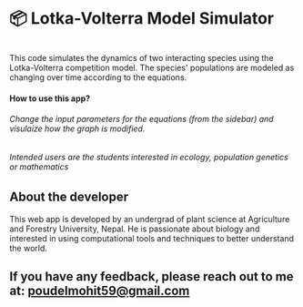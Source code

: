# 📦 Lotka-Volterra Model Simulator
```
```
This code simulates the dynamics of two interacting species using the Lotka-Volterra competition model. The species' populations are modeled as changing over time according to the equations.

#### How to use this app?
###### Change the input parameters for the equations (from the sidebar) and visulaize how the graph is modified.
###### Intended users are the students interested in ecology, population genetics or mathematics

## About the developer

This web app is developed by an undergrad of plant science at Agriculture and Forestry University, Nepal. He is passionate about biology and interested in using computational tools and techniques to better understand the world.

## If you have any feedback, please reach out to me at: poudelmohit59@gmail.com
